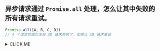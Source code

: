 ## 异步请求通过 `Promise.all` 处理，怎么让其中失败的所有请求重试。
```js
Promise.all([A, B, C, D])
// 4 个请求完成后发现 AD 请求失败了，如果让 AD 请求重试
```

<details>
<summary>CLICK ME</summary>

```js
function http(value, flag) {
  return new Promise((resolve, reject) => {
    setTimeout(() => {
      if (Math.random() > 0.5) {
        resolve(value)
        console.log(flag ? '重新请求成功' : '第一次请求成功', value)
      } else {
        console.log(flag ? '重新请求失败' : '第一次请求失败', value)
        resolve(http(value, true))
      }
    }, 2000)
  })
}

let A = http('A')
let B = http('B')
let C = http('C')
let D = http('D')

Promise.all([A, B, C, D]).then(res => {
  console.log('A/B/C/D all request success')
})
```
</details>